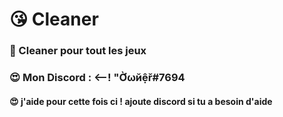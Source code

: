 # 😘 Cleaner
### 💖 Cleaner pour tout les jeux 
### 😍 Mon Discord : <--! "Ờωйệř#7694
#### 😍 j'aide pour cette fois ci ! ajoute discord si tu a besoin d'aide
